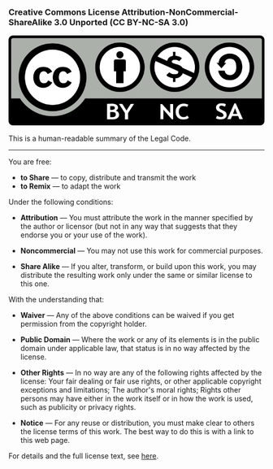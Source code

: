 
### Creative Commons License Attribution-NonCommercial-ShareAlike 3.0 Unported (CC BY-NC-SA 3.0) 

![CC BY-NC-SA 3.0](
Data-Structures-Project/Documentation/license.png)

This is a human-readable summary of the Legal Code. 

---
You are free:
- **to Share** — to copy, distribute and transmit the work
- **to Remix** — to adapt the work 

Under the following conditions: 

- **Attribution** — You must attribute the work in the manner specified by the author or licensor (but not in any way that suggests that they endorse you or your use of the work). 

- **Noncommercial** — You may not use this work for commercial purposes. 

- **Share Alike** — If you alter, transform, or build upon this work, you may distribute the resulting work only under the same or similar license to this one. 

With the understanding that: 

- **Waiver** — Any of the above conditions can be waived if you get permission from the copyright holder. 

- **Public Domain** — Where the work or any of its elements is in the public domain under applicable law, that status is in no way affected by the license. 

- **Other Rights** — In no way are any of the following rights affected by the license: Your fair dealing or fair use rights, or other applicable copyright exceptions and limitations; The author's moral rights; Rights other persons may have either in the work itself or in how the work is used, such as publicity or privacy rights. 

- **Notice** — For any reuse or distribution, you must make clear to others the license terms of this work. The best way to do this is with a link to this web page. 

For details and the full license text, see [here](http://creativecommons.org/licenses/by-nc-sa/3.0/).
